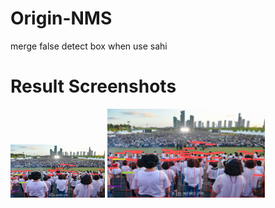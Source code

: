 # Origin-NMS
merge false detect box when use sahi

# Result Screenshots

<p
 <img src="https://github.com/KangHongJun/Origin-NMS/blob/main/Images/Original.jpg", width="30%">
 
</p>
 <img src="https://github.com/KangHongJun/Origin-NMS/blob/main/Images/NMS_yolov5m.png", width="30%">
 <img src="https://github.com/KangHongJun/Origin-NMS/blob/main/Images/Origin_NMS_yolov5m.png", width="50%">
 
